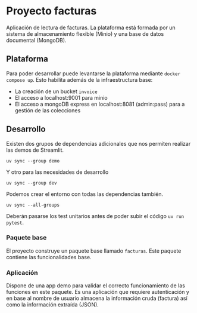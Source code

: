 # Proyecto facturas

Aplicación de lectura de facturas. La plataforma está formada por un sistema de almacenamiento flexible (Minio) y una base de datos documental (MongoDB).

## Plataforma

Para poder desarrollar puede levantarse la plataforma mediante `docker compose up`. Esto habilita además de la infraestructura base:

* La creación de un bucket `invoice`
* El acceso a localhost:9001 para minio
* El acceso a mongoDB express en localhost:8081 (admin:pass) para a gestión de las colecciones

## Desarrollo

Existen dos grupos de dependencias adicionales que nos permiten realizar las demos de Streamlit.

```
uv sync --group demo
```

Y otro para las necesidades de desarrollo

```
uv sync --group dev
```

Podemos crear el entorno con todas las dependencias también.

```
uv sync --all-groups
```

Deberán pasarse los test unitarios antes de poder subir el código `uv run pytest`.

### Paquete base

El proyecto construye un paquete base llamado `facturas`. Este paquete contiene las funcionalidades base.


### Aplicación

Dispone de una app demo para validar el correcto funcionamiento de las funciones en este paquete. Es una aplicación que requiere autenticación y en base al nombre de usuario almacena la información cruda (factura) así como la información extraída (JSON).

